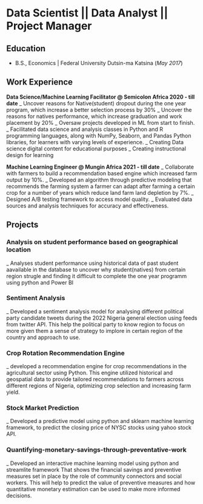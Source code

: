# Data Scientist || Data Analyst || Project Manager

## Education
- B.S., Economics | Federal University Dutsin-ma Katsina (_May 2017_)

## Work Experience
**Data Science/Machine Learning Facilitator @ Semicolon Africa 2020 - till date**
  _ Uncover reasons for Native(student) dropout during the one year program, which increase a better selection process by 30%
  _ Uncover the reasons for natives performance, which increase graduation and work placement by 20%
  _ Oversaw projects developed in ML from start to finish.
  _ Facilitated data science and analysis classes in Python and R programming languages, along with  NumPy, Seaborn, and Pandas Python libraries, for learners with varying levels of experience.
  _ Creating Data science digital content for educational purposes
  _ Creating instructional design for learning

**Machine Learning Engineer @ Mungin Africa 2021 - till date**
  _ Collaborate with farmers to build a recommendation based engine which increased farm output by 10%. 
  _ Developed an algorithm through predictive modeling that recommends the farming system a farmer can adapt after farming a certain crop for a number of years which reduce land farm land depletion by 7%.
  _ Designed A/B testing framework to access model quality.
  _ Evaluated data sources and analysis techniques for accuracy and effectiveness.


## Projects
### Analysis on student performance based on geographical location
  _ Analyses student performance using historical data of past student aavailable in the database to uncover why student(natives) from certain region strugle and finding it difficult to complete the one year programm using python and Power BI 

### Sentiment Analysis
  _ Developed a sentiment analysis model for analysing different political party candidate tweets during the 2022 Nigeria general election using feeds from twitter API. This help the political party to know region to focus on more given   them a sense of strategy to implore in certain region of the country and approach to use.

### Crop Rotation Recommendation Engine
  _ developed a recommendation engine for crop recommendations in the agricultural sector using Python. This engine utilized historical and geospatial data to provide tailored recommendations to farmers across different regions of Nigeria, optimizing crop selection and increasing farm yield.

### Stock Market Prediction
  _  Developed a predictive model using python and sklearn machine learning framework, to predict the closing price of NYSC stocks using yahoo stock API.

### Quantifying-monetary-savings-through-preventative-work
 _ Developed an interactive machine learning model using python and streamlite framework That shows the financial savings and preventive measures set in place by the role of community connectors and social workers. This will help to predict the value of preventive measures and how quantitative monetary estimation can be used to make more informed decisions.

